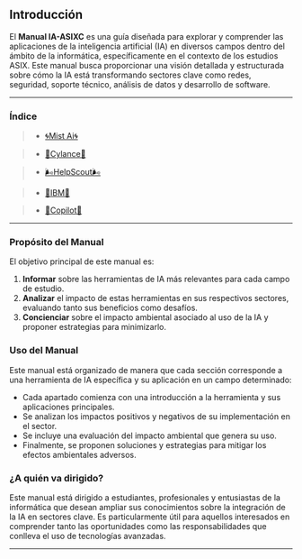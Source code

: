 ## Introducción

El **Manual IA-ASIXC** es una guía diseñada para explorar y comprender las aplicaciones de la inteligencia artificial (IA) en diversos campos dentro del ámbito de la informática, específicamente en el contexto de los estudios ASIX. Este manual busca proporcionar una visión detallada y estructurada sobre cómo la IA está transformando sectores clave como redes, seguridad, soporte técnico, análisis de datos y desarrollo de software.

---
### Índice

>* [🌀Mist Ai🌀](https://github.com/LorenaGonzalez-ITB2425/TA05-/blob/ae4357146e8a5dc8ca703ff431a3e37fa987a349/Mist%20AI.md)

>* [🧠Cylance🧠](https://github.com/LorenaGonzalez-ITB2425/TA05-/blob/4364ada7227c653e9b5452ac005d51769a472081/Cylance.md)

>* [​🌬️HelpScout​🌬️](https://github.com/LorenaGonzalez-ITB2425/TA05-/blob/021db84c48a69b77ebe088492925c5a8f2edbee1/HelpScout.md)

>* [🐝IBM🐝](https://github.com/LorenaGonzalez-ITB2425/TA05-/blob/109120749fa73ad26663103f6fac4d886086ce11/IBM.md)

>* [👾Copilot👾](https://github.com/LorenaGonzalez-ITB2425/TA05-/blob/6ec1073925aa5cd445ca330970b9dfc79deded34/Copilot.md)

---

### Propósito del Manual
El objetivo principal de este manual es:

1. **Informar** sobre las herramientas de IA más relevantes para cada campo de estudio.
2. **Analizar** el impacto de estas herramientas en sus respectivos sectores, evaluando tanto sus beneficios como desafíos.
3. **Concienciar** sobre el impacto ambiental asociado al uso de la IA y proponer estrategias para minimizarlo.

### Uso del Manual
Este manual está organizado de manera que cada sección corresponde a una herramienta de IA específica y su aplicación en un campo determinado:

- Cada apartado comienza con una introducción a la herramienta y sus aplicaciones principales.
- Se analizan los impactos positivos y negativos de su implementación en el sector.
- Se incluye una evaluación del impacto ambiental que genera su uso.
- Finalmente, se proponen soluciones y estrategias para mitigar los efectos ambientales adversos.

### ¿A quién va dirigido?
Este manual está dirigido a estudiantes, profesionales y entusiastas de la informática que desean ampliar sus conocimientos sobre la integración de la IA en sectores clave. Es particularmente útil para aquellos interesados en comprender tanto las oportunidades como las responsabilidades que conlleva el uso de tecnologías avanzadas.

---
